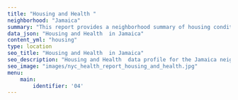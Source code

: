 ```yaml
---
title: "Housing and Health "
neighborhood: "Jamaica"
summary: "This report provides a neighborhood summary of housing conditions and related health outcomes. It also describes population characteristics that can increase vulnerability to housing hazards."
data_json: "Housing and Health  in Jamaica"
content_yml: "housing"
type: location
seo_title: "Housing and Health  in Jamaica"
seo_description: "Housing and Health  data profile for the Jamaica neighborhood of NYC."
seo_image: "images/nyc_health_report_housing_and_health.jpg"
menu:
    main:
        identifier: '04'
---
```

